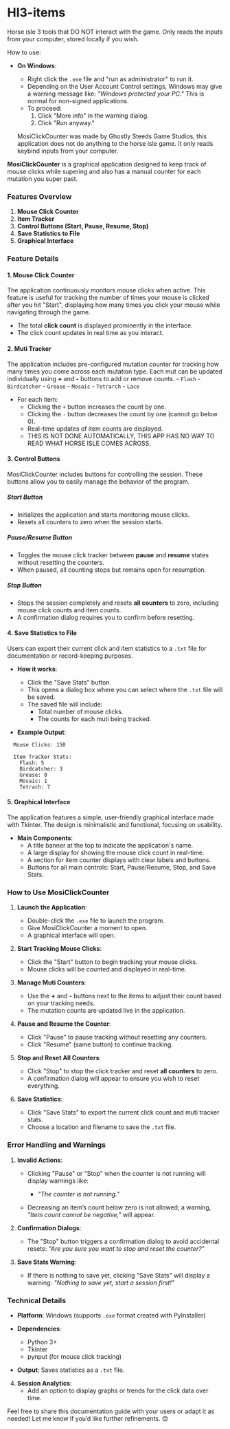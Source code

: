 # HI3-items
Horse isle 3 tools that DO NOT interact with the game. Only reads the inputs from your computer, stored locally if you wish. 

How to use:
- **On Windows**:
    - Right click the `.exe` file and "run as administrator" to run it.
    - Depending on the User Account Control settings, Windows may give a warning message like: _"Windows protected your PC."_ This is normal for non-signed applications.
    - To proceed:
        1. Click "More info" in the warning dialog.
        2. Click "Run anyway."
     
  MosiClickCounter was made by Ghostly Steeds Game Studios, this application does not do anything to the horse isle game. It only reads keybind inputs from your computer.

**MosiClickCounter** is a graphical application designed to keep track of mouse clicks while supering and also has a manual counter for each mutation you super past.

### **Features Overview**
1. **Mouse Click Counter**
2. **Item Tracker**
3. **Control Buttons (Start, Pause, Resume, Stop)**
4. **Save Statistics to File**
5. **Graphical Interface**

### **Feature Details**
#### **1. Mouse Click Counter**
The application continuously monitors mouse clicks when active. This feature is useful for tracking the number of times your mouse is clicked after you hit "Start", displaying how many times you click your mouse while navigating through the game.
- The total **click count** is displayed prominently in the interface.
- The click count updates in real time as you interact.

#### **2. Muti Tracker**
The application includes pre-configured mutation counter for tracking how many times you come across each mutation type. Each mut can be updated individually using **+** and **-** buttons to add or remove counts.
    - `Flash`
    - `Birdcatcher`
    - `Grease`
    - `Mosaic`
    - `Tetrarch`
    - `Lace`

- For each item:
    - Clicking the `+` button increases the count by one.
    - Clicking the `-` button decreases the count by one (cannot go below 0).
    - Real-time updates of item counts are displayed.
    - THIS IS NOT DONE AUTOMATICALLY, THIS APP HAS NO WAY TO READ WHAT HORSE ISLE COMES ACROSS.


#### **3. Control Buttons**
MosiClickCounter includes buttons for controlling the session. These buttons allow you to easily manage the behavior of the program.
##### **Start Button**
- Initializes the application and starts monitoring mouse clicks.
- Resets all counters to zero when the session starts.

##### **Pause/Resume Button**
- Toggles the mouse click tracker between **pause** and **resume** states without resetting the counters.
- When paused, all counting stops but remains open for resumption.

##### **Stop Button**
- Stops the session completely and resets **all counters** to zero, including mouse click counts and item counts.
- A confirmation dialog requires you to confirm before resetting.

#### **4. Save Statistics to File**
Users can export their current click and item statistics to a `.txt` file for documentation or record-keeping purposes.
- **How it works**:
    - Click the "Save Stats" button.
    - This opens a dialog box where you can select where the `.txt` file will be saved.
    - The saved file will include:
        - Total number of mouse clicks.
        - The counts for each muti being tracked.

- **Example Output**:
``` 
  Mouse Clicks: 150

  Item Tracker Stats:
    Flash: 5
    Birdcatcher: 3
    Grease: 0
    Mosaic: 1
    Tetrach: 7
```
#### **5. Graphical Interface**
The application features a simple, user-friendly graphical interface made with Tkinter. The design is minimalistic and functional, focusing on usability.
- **Main Components**:
    - A title banner at the top to indicate the application's name.
    - A large display for showing the mouse click count in real-time.
    - A section for item counter displays with clear labels and buttons.
    - Buttons for all main controls: Start, Pause/Resume, Stop, and Save Stats.

### **How to Use MosiClickCounter**
1. **Launch the Application**:
    - Double-click the `.exe` file to launch the program.
    - Give MosiClickCounter a moment to open.
    - A graphical interface will open.

2. **Start Tracking Mouse Clicks**:
    - Click the "Start" button to begin tracking your mouse clicks.
    - Mouse clicks will be counted and displayed in real-time.

3. **Manage Muti Counters**:
    - Use the **+** and **-** buttons next to the items to adjust their count based on your tracking needs.
    - The mutation counts are updated live in the application.

4. **Pause and Resume the Counter**:
    - Click "Pause" to pause tracking without resetting any counters.
    - Click "Resume" (same button) to continue tracking.

5. **Stop and Reset All Counters**:
    - Click "Stop" to stop the click tracker and reset **all counters** to zero.
    - A confirmation dialog will appear to ensure you wish to reset everything.

6. **Save Statistics**:
    - Click "Save Stats" to export the current click count and muti tracker stats.
    - Choose a location and filename to save the `.txt` file.

### **Error Handling and Warnings**
1. **Invalid Actions**:
    - Clicking "Pause" or "Stop" when the counter is not running will display warnings like:
        - _"The counter is not running."_

    - Decreasing an item’s count below zero is not allowed; a warning, _"Item count cannot be negative,"_ will appear.

2. **Confirmation Dialogs**:
    - The "Stop" button triggers a confirmation dialog to avoid accidental resets: _"Are you sure you want to stop and reset the counter?"_

3. **Save Stats Warning**:
    - If there is nothing to save yet, clicking "Save Stats" will display a warning: _"Nothing to save yet, start a session first!"_

### **Technical Details**
- **Platform**: Windows (supports `.exe` format created with PyInstaller)
- **Dependencies**:
    - Python 3+
    - Tkinter
    - pynput (for mouse click tracking)

- **Output**: Saves statistics as a `.txt` file.


4. **Session Analytics**:
    - Add an option to display graphs or trends for the click data over time.

Feel free to share this documentation guide with your users or adapt it as needed! Let me know if you’d like further refinements. 😊

